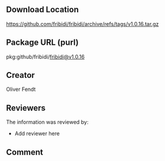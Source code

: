 ## Download Location

https://github.com/fribidi/fribidi/archive/refs/tags/v1.0.16.tar.gz

## Package URL (purl)

pkg:github/fribidi/fribidi@v1.0.16

## Creator

Oliver Fendt

## Reviewers

The information was reviewed by:

* Add reviewer here

## Comment

